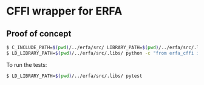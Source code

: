 # CFFI wrapper for ERFA

## Proof of concept

```bash
$ C_INCLUDE_PATH=$(pwd)/../erfa/src/ LIBRARY_PATH=$(pwd)/../erfa/src/.libs/ pip install -e .
$ LD_LIBRARY_PATH=$(pwd)/../erfa/src/.libs/ python -c "from erfa_cffi import eraEpb; print(eraEpb(2415019.8135, 30103.18648))"
```

To run the tests:

```bash
$ LD_LIBRARY_PATH=$(pwd)/../erfa/src/.libs/ pytest
```

